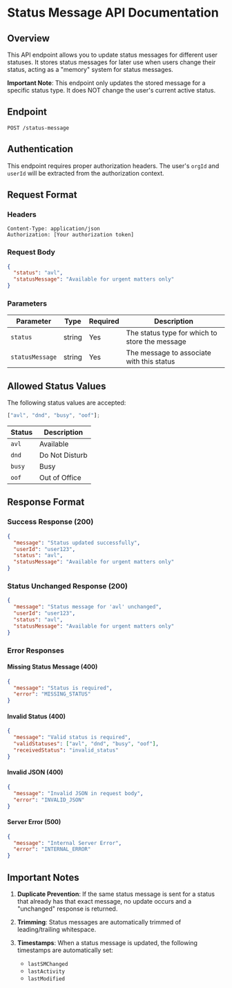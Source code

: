 # Status Message API Documentation

## Overview

This API endpoint allows you to update status messages for different user statuses. It stores status messages for later use when users change their status, acting as a "memory" system for status messages.

**Important Note**: This endpoint only updates the stored message for a specific status type. It does NOT change the user's current active status.

## Endpoint

```
POST /status-message
```

## Authentication

This endpoint requires proper authorization headers. The user's `orgId` and `userId` will be extracted from the authorization context.

## Request Format

### Headers

```
Content-Type: application/json
Authorization: [Your authorization token]
```

### Request Body

```json
{
  "status": "avl",
  "statusMessage": "Available for urgent matters only"
}
```

### Parameters

| Parameter       | Type   | Required | Description                                    |
| --------------- | ------ | -------- | ---------------------------------------------- |
| `status`        | string | Yes      | The status type for which to store the message |
| `statusMessage` | string | Yes      | The message to associate with this status      |

## Allowed Status Values

The following status values are accepted:

```javascript
["avl", "dnd", "busy", "oof"];
```

| Status | Description    |
| ------ | -------------- |
| `avl`  | Available      |
| `dnd`  | Do Not Disturb |
| `busy` | Busy           |
| `oof`  | Out of Office  |

## Response Format

### Success Response (200)

```json
{
  "message": "Status updated successfully",
  "userId": "user123",
  "status": "avl",
  "statusMessage": "Available for urgent matters only"
}
```

### Status Unchanged Response (200)

```json
{
  "message": "Status message for 'avl' unchanged",
  "userId": "user123",
  "status": "avl",
  "statusMessage": "Available for urgent matters only"
}
```

### Error Responses

#### Missing Status Message (400)

```json
{
  "message": "Status is required",
  "error": "MISSING_STATUS"
}
```

#### Invalid Status (400)

```json
{
  "message": "Valid status is required",
  "validStatuses": ["avl", "dnd", "busy", "oof"],
  "receivedStatus": "invalid_status"
}
```

#### Invalid JSON (400)

```json
{
  "message": "Invalid JSON in request body",
  "error": "INVALID_JSON"
}
```

#### Server Error (500)

```json
{
  "message": "Internal Server Error",
  "error": "INTERNAL_ERROR"
}
```

## Important Notes

1. **Duplicate Prevention**: If the same status message is sent for a status that already has that exact message, no update occurs and a "unchanged" response is returned.

2. **Trimming**: Status messages are automatically trimmed of leading/trailing whitespace.

3. **Timestamps**: When a status message is updated, the following timestamps are automatically set:
   - `lastSMChanged`
   - `lastActivity`
   - `lastModified`
